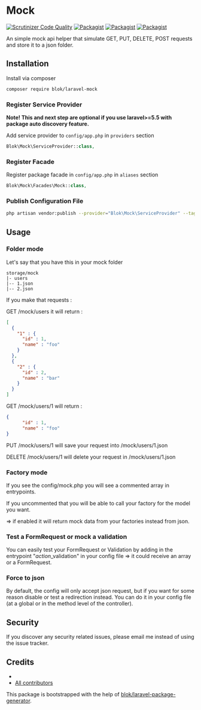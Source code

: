 # Mock

[![Scrutinizer Code Quality](https://scrutinizer-ci.com/g/cherrypulp/laravel-mock/badges/quality-score.png?b=master)](https://scrutinizer-ci.com/g/cherrypulp/laravel-mock/?branch=master)
[![Packagist](https://img.shields.io/packagist/v/cherrypulp/laravel-mock.svg)](https://packagist.org/packages/cherrypulp/laravel-mock)
[![Packagist](https://poser.pugx.org/cherrypulp/laravel-mock/d/total.svg)](https://packagist.org/packages/cherrypulp/laravel-mock)
[![Packagist](https://img.shields.io/packagist/l/cherrypulp/laravel-mock.svg)](https://packagist.org/packages/cherrypulp/laravel-mock)

An simple mock api helper that simulate GET, PUT, DELETE, POST requests and store it to a json folder.

## Installation

Install via composer
```bash
composer require blok/laravel-mock
```

### Register Service Provider

**Note! This and next step are optional if you use laravel>=5.5 with package
auto discovery feature.**

Add service provider to `config/app.php` in `providers` section
```php
Blok\Mock\ServiceProvider::class,
```

### Register Facade

Register package facade in `config/app.php` in `aliases` section
```php
Blok\Mock\Facades\Mock::class,
```

### Publish Configuration File

```bash
php artisan vendor:publish --provider="Blok\Mock\ServiceProvider" --tag="config"
```

## Usage

### Folder mode

Let's say that you have this in your mock folder

```
storage/mock
|- users
|-- 1.json
|-- 2.json
```

If you make that requests : 

GET /mock/users it will return : 

````json
[
  {
    "1" : {
      "id" : 1,
      "name" : "foo"
    }
  },
  {
    "2" : {
      "id" : 2,
      "name" : "bar"
    }
  }
]
````

GET /mock/users/1 will return : 

````json
{
      "id" : 1,
      "name" : "foo"
}
````

PUT /mock/users/1 will save your request into /mock/users/1.json

DELETE /mock/users/1 will delete your request in /mock/users/1.json

### Factory mode

If you see the config/mock.php you will see a commented array in entrypoints.

If you uncommented that you will be able to call your factory for the model you want.

=> if enabled it will return mock data from your factories instead from json.

### Test a FormRequest or mock a validation

You can easily test your FormRequest or Validation by adding in the entrypoint "$action$_validation" in your config file => it could receive an array or a FormRequest.

### Force to json

By default, the config will only accept json request, but if you want for some reason disable or test a redirection instead. You can do it in your config file (at a global or in the method level of the controller).

## Security

If you discover any security related issues, please email me
instead of using the issue tracker.

## Credits

- [](https://github.com/cherrypulp/laravel-mock)
- [All contributors](https://github.com/cherrypulp/laravel-mock/graphs/contributors)

This package is bootstrapped with the help of
[blok/laravel-package-generator](https://github.com/cherrypulp/laravel-package-generator).
